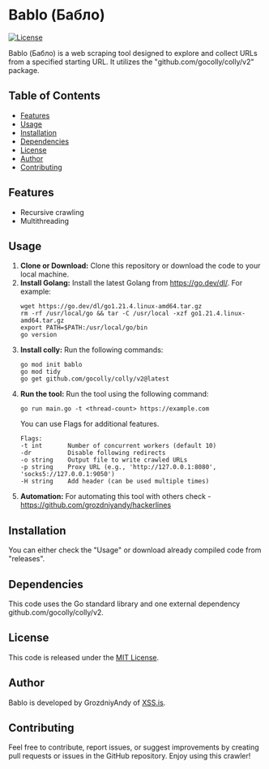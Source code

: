 # Bablo (Бабло)

[![License](https://img.shields.io/badge/license-MIT-blue.svg)](LICENSE)

Bablo (Бабло) is a web scraping tool designed to explore and collect URLs from a specified starting URL. It utilizes the "github.com/gocolly/colly/v2" package.

## Table of Contents
- [Features](https://github.com/grozdniyandy/bablo#features)
- [Usage](https://github.com/grozdniyandy/bablo#usage)
- [Installation](https://github.com/grozdniyandy/bablo#installation)
- [Dependencies](https://github.com/grozdniyandy/bablo#dependencies)
- [License](https://github.com/grozdniyandy/bablo#license)
- [Author](https://github.com/grozdniyandy/bablo#author)
- [Contributing](https://github.com/grozdniyandy/bablo#contributing)

## Features
- Recursive crawling
- Multithreading

## Usage
1. **Clone or Download:** Clone this repository or download the code to your local machine.
2. **Install Golang:** Install the latest Golang from https://go.dev/dl/. For example:
    ```
    wget https://go.dev/dl/go1.21.4.linux-amd64.tar.gz
    rm -rf /usr/local/go && tar -C /usr/local -xzf go1.21.4.linux-amd64.tar.gz
    export PATH=$PATH:/usr/local/go/bin
    go version
    ```
3. **Install colly:** Run the following commands:
   ```
   go mod init bablo
   go mod tidy
   go get github.com/gocolly/colly/v2@latest
   ```
4. **Run the tool:** Run the tool using the following command:
   ```
   go run main.go -t <thread-count> https://example.com
   ```
   You can use Flags for additional features.
   ```
   Flags:
   -t int       Number of concurrent workers (default 10)
   -dr          Disable following redirects
   -o string    Output file to write crawled URLs
   -p string    Proxy URL (e.g., 'http://127.0.0.1:8080', 'socks5://127.0.0.1:9050')
   -H string    Add header (can be used multiple times)
   ```
5. **Automation:** For automating this tool with others check - https://github.com/grozdniyandy/hackerlines

## Installation
You can either check the "Usage" or download already compiled code from "releases".

## Dependencies
This code uses the Go standard library and one external dependency github.com/gocolly/colly/v2.

## License
This code is released under the [MIT License](LICENSE).

## Author
Bablo is developed by GrozdniyAndy of [XSS.is](https://xss.is).

## Contributing
Feel free to contribute, report issues, or suggest improvements by creating pull requests or issues in the GitHub repository. Enjoy using this crawler!
